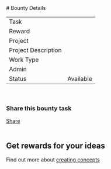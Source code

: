 <div id="fb-root"></div>
<script async defer crossorigin="anonymous" src="https://connect.facebook.net/en_GB/sdk.js#xfbml=1&version=v8.0"
    nonce="3TY5c3bh"></script>
<script>
    $(document).ready(async function () {

        //get all data
        let data = await getTrelloAllData();
        let lists = transformTrelloData(data);
        let taskData = lists.project.concat(lists.spec, lists.service, lists.job, lists.qa);
        let taskId = decodeURIComponent(urlParam('taskid'));

        let task = getTaskById(taskData, taskId)[0];

        let workType = task.workType;

        $('#bounty-info-name').append(task.checklistItemName);
        $('#bounty-info-project').append(task.cardName);
        $('#bounty-info-desc').append(task.cardDesc);
        $('#bounty-info-admin').append(task.admin);
        $('#bounty-info-worktype').append(workType)
        $('#bounty-info-reward').append(task.rewardDash + ' Dash ($' + task.rewardUSD + ')')
        var trellolink = task.cardUrl;
        $('#bounty-info-trellolink').append('<a id="reserve-button" class="btn" href="' + trellolink + '">RESERVE BOUNTY</a>')
        let strInfoLink = bountyDetailInfo(workType);
        $('#rules-link').append(strInfoLink);
        let encodedLink = encodeURIComponent(window.location.href);
        console.log('encoded link', encodedLink);

        let twitterText = 'Claim bounty rewards for helping to build Dash blockchain software - check out this task:';
        
        let encodedText = encodeURIComponent(twitterText);
        encodedText = twitterText.replace("%20", "%2520");
        let twitterUrl = `https://twitter.com/intent/tweet?url=${encodedLink}&text=${encodedText}`;
        let twitterButton = `<a class="twitter-share-button"
    href="${twitterUrl}">Tweet</a>`
        $('#tweet-button').append(twitterButton);
    })

</script>
# Bounty Details
<table>
    <tr>
        <td>Task</td>
        <td>
            <div id="bounty-info-name"></div>
        </td>
    </tr>
    <tr>
        <td>Reward</td>
        <td>
            <div id="bounty-info-reward"></div>
        </td>
    </tr>
    <tr>
        <td>Project</td>
        <td>
            <div id="bounty-info-project"></div>
        </td>
    </tr>
    <tr>
        <td>Project Description</td>
        <td>
            <div id="bounty-info-desc"></div>
        </td>
    </tr>
    <tr>
        <td>Work Type</td>
        <td>
            <div id="bounty-info-worktype"></div>
        </td>
    </tr>
    <tr>
        <td>Admin</td>
        <td>
            <div id="bounty-info-admin"></div>
        </td>
    </tr>
    <tr>
        <td>Status</td>
        <td>
            <div id="bounty-info-status"></div>
            Available
        </td>
    </tr>
</table>
<div id="rules-link"></div>
<div id="bounty-info-trellolink"></div>
<br>

### Share this bounty task
<div class="page_share">
<div class="fb-share-button" data-layout="button" data-size="small"><a target="_blank" href="https://www.facebook.com/sharer/sharer.php?u=https%3A%2F%2Fdevelopers.facebook.com%2Fdocs%2Fplugins%2F&amp;src=sdkpreparse" class="fb-xfbml-parse-ignore">Share</a></div>
<div id="tweet-button"></div>
</div>
<br>

## Get rewards for your ideas
<div id="concept-info">
    Find out more about <a href="rules.html#31-concepts">creating concepts</a>
</div>
